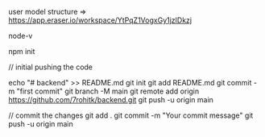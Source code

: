 user model structure => https://app.eraser.io/workspace/YtPqZ1VogxGy1jzIDkzj

node-v

npm init 


// initial pushing the code

echo "# backend" >> README.md
git init
git add README.md
git commit -m "first commit"
git branch -M main
git remote add origin https://github.com/7rohitk/backend.git
git push -u origin main

// commit the changes 
git add .
git commit -m "Your commit message"
git push -u origin main

